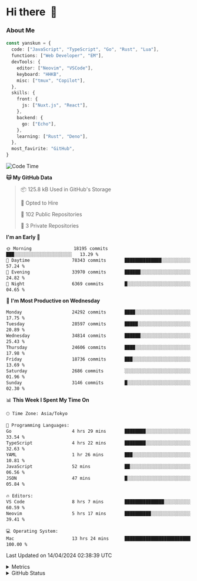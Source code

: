 # Hi there&nbsp; :wave:

### About Me

```ts
const yanskun = {
  code: ["JavaScript", "TypeScript", "Go", "Rust", "Lua"],
  functions: ["Web Developer", "EM"],
  devTools: {
    editor: ["Neovim", "VSCode"],
    keyboard: "HHKB",
    misc: ["tmux", "Copilot"],
  },
  skills: {
    front: {
      js: ["Nuxt.js", "React"],
    },
    backend: {
      go: ["Echo"],
    },
    learning: ["Rust", "Deno"],
  },
  most_favirite: "GitHub",
}
```

<!--START_SECTION:waka-->
![Code Time](http://img.shields.io/badge/Code%20Time-798%20hrs%209%20mins-blue)

**🐱 My GitHub Data** 

> 📦 125.8 kB Used in GitHub's Storage 
 > 
> 💼 Opted to Hire
 > 
> 📜 102 Public Repositories 
 > 
> 🔑 3 Private Repositories 
 > 
**I'm an Early 🐤** 

```text
🌞 Morning                18195 commits       ███░░░░░░░░░░░░░░░░░░░░░░   13.29 % 
🌆 Daytime                78343 commits       ██████████████░░░░░░░░░░░   57.24 % 
🌃 Evening                33970 commits       ██████░░░░░░░░░░░░░░░░░░░   24.82 % 
🌙 Night                  6369 commits        █░░░░░░░░░░░░░░░░░░░░░░░░   04.65 % 
```
📅 **I'm Most Productive on Wednesday** 

```text
Monday                   24292 commits       ████░░░░░░░░░░░░░░░░░░░░░   17.75 % 
Tuesday                  28597 commits       █████░░░░░░░░░░░░░░░░░░░░   20.89 % 
Wednesday                34814 commits       ██████░░░░░░░░░░░░░░░░░░░   25.43 % 
Thursday                 24606 commits       ████░░░░░░░░░░░░░░░░░░░░░   17.98 % 
Friday                   18736 commits       ███░░░░░░░░░░░░░░░░░░░░░░   13.69 % 
Saturday                 2686 commits        ░░░░░░░░░░░░░░░░░░░░░░░░░   01.96 % 
Sunday                   3146 commits        █░░░░░░░░░░░░░░░░░░░░░░░░   02.30 % 
```


📊 **This Week I Spent My Time On** 

```text
🕑︎ Time Zone: Asia/Tokyo

💬 Programming Languages: 
Go                       4 hrs 29 mins       ████████░░░░░░░░░░░░░░░░░   33.54 % 
TypeScript               4 hrs 22 mins       ████████░░░░░░░░░░░░░░░░░   32.63 % 
YAML                     1 hr 26 mins        ███░░░░░░░░░░░░░░░░░░░░░░   10.81 % 
JavaScript               52 mins             ██░░░░░░░░░░░░░░░░░░░░░░░   06.56 % 
JSON                     47 mins             █░░░░░░░░░░░░░░░░░░░░░░░░   05.84 % 

🔥 Editors: 
VS Code                  8 hrs 7 mins        ███████████████░░░░░░░░░░   60.59 % 
Neovim                   5 hrs 17 mins       ██████████░░░░░░░░░░░░░░░   39.41 % 

💻 Operating System: 
Mac                      13 hrs 24 mins      █████████████████████████   100.00 % 
```


 Last Updated on 14/04/2024 02:38:39 UTC
<!--END_SECTION:waka-->

<details>
  <summary>Metrics</summary>
  <img src="https://github.com/yanskun/yanskun/blob/main/github-metrics.svg" alt="Metrics">
</details>

<details>
  <summary>GitHub Status</summary>
  <picture>
    <source media="(prefers-color-scheme: dark)" srcset="https://raw.githubusercontent.com/yanskun/yanskun/master/profile-summary-card-output/nord_dark/0-profile-details.svg">
   <img src="https://raw.githubusercontent.com/yanskun/yanskun/master/profile-summary-card-output/default/0-profile-details.svg">
  </picture>
  <br>
  <picture>
    <source media="(prefers-color-scheme: dark)" srcset="https://raw.githubusercontent.com/yanskun/yanskun/master/profile-summary-card-output/nord_dark/1-repos-per-language.svg">
   <img src="https://raw.githubusercontent.com/yanskun/yanskun/master/profile-summary-card-output/default/1-repos-per-language.svg">
  </picture>
  <picture>
    <source media="(prefers-color-scheme: dark)" srcset="https://raw.githubusercontent.com/yanskun/yanskun/master/profile-summary-card-output/nord_dark/2-most-commit-language.svg">
   <img src="https://raw.githubusercontent.com/yanskun/yanskun/master/profile-summary-card-output/default/2-most-commit-language.svg">
  </picture>
  <br>
  <picture>
    <source media="(prefers-color-scheme: dark)" srcset="https://raw.githubusercontent.com/yanskun/yanskun/master/profile-summary-card-output/nord_dark/3-stats.svg">
   <img src="https://raw.githubusercontent.com/yanskun/yanskun/master/profile-summary-card-output/default/3-stats.svg">
  </picture>
  <picture>
    <source media="(prefers-color-scheme: dark)" srcset="https://raw.githubusercontent.com/yanskun/yanskun/master/profile-summary-card-output/nord_dark/4-productive-time.svg">
   <img src="https://raw.githubusercontent.com/yanskun/yanskun/master/profile-summary-card-output/default/4-productive-time.svg">
  </picture>
</details>
